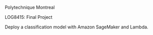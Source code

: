 Polytechnique Montreal

LOG8415: Final Project

Deploy a classification model with Amazon SageMaker and Lambda.
